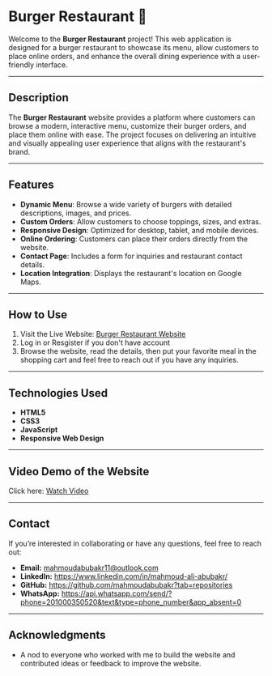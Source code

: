 # Burger Restaurant 🍔  

Welcome to the **Burger Restaurant** project! This web application is designed for a burger restaurant to showcase its menu, allow customers to place online orders, and enhance the overall dining experience with a user-friendly interface.  

---

## Description  
The **Burger Restaurant** website provides a platform where customers can browse a modern, interactive menu, customize their burger orders, and place them online with ease. The project focuses on delivering an intuitive and visually appealing user experience that aligns with the restaurant's brand.  

---

## Features  
- **Dynamic Menu**: Browse a wide variety of burgers with detailed descriptions, images, and prices.  
- **Custom Orders**: Allow customers to choose toppings, sizes, and extras.  
- **Responsive Design**: Optimized for desktop, tablet, and mobile devices.  
- **Online Ordering**: Customers can place their orders directly from the website.  
- **Contact Page**: Includes a form for inquiries and restaurant contact details.  
- **Location Integration**: Displays the restaurant's location on Google Maps.  

---

## How to Use  
1. Visit the Live Website: [Burger Restaurant Website](https://mahmoudabubakr.github.io/Burger-Restaurant/)
2. Log in or Resgister if you don't have account
3. Browse the website, read the details, then put your favorite meal in the shopping cart and feel free to reach out if you have any inquiries.

---

## Technologies Used  
- **HTML5**  
- **CSS3**  
- **JavaScript**  
- **Responsive Web Design**

---  

## Video Demo of the Website
Click here: [Watch Video](https://drive.google.com/file/d/1L1MJshpCVciQ3iBcL5f6u8itbNoNsWvu/preview)

---

## Contact  
If you’re interested in collaborating or have any questions, feel free to reach out:  
- **Email:** mahmoudabubakr11@outlook.com  
- **LinkedIn:** https://www.linkedin.com/in/mahmoud-ali-abubakr/  
- **GitHub:** https://github.com/mahmoudabubakr?tab=repositories
- **WhatsApp:** https://api.whatsapp.com/send/?phone=201000350520&text&type=phone_number&app_absent=0

---

## Acknowledgments   
- A nod to everyone who worked with me to build the website and contributed ideas or feedback to improve the website.  

